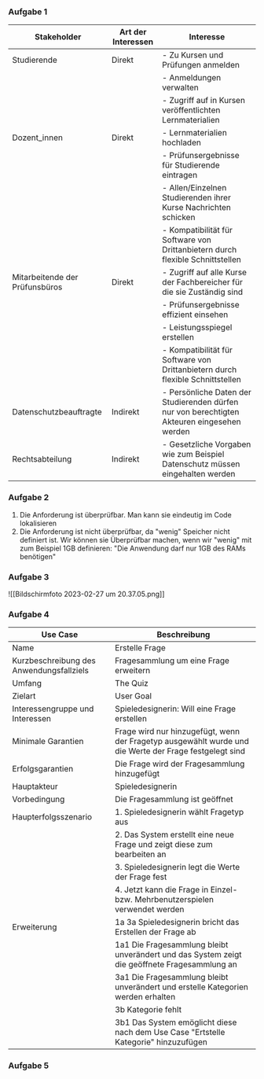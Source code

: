 ### Aufgabe 1
| Stakeholder                    | Art der Interessen | Interesse                                                                                   |
| ------------------------------ | ------------------ | ------------------------------------------------------------------------------------------- |
| Studierende                    | Direkt             | - Zu Kursen und Prüfungen anmelden                                                          |
|                                |                    | - Anmeldungen verwalten                                                                     |
|                                |                    | - Zugriff auf in Kursen veröffentlichten Lernmaterialien                                    |
| Dozent_innen                   | Direkt             | - Lernmaterialien hochladen                                                                 |
|                                |                    | - Prüfunsergebnisse für Studierende eintragen                                               |
|                                |                    | - Allen/Einzelnen Studierenden ihrer Kurse Nachrichten schicken                             |
|                                |                    | - Kompatibilität für Software von Drittanbietern durch flexible Schnittstellen              |
| Mitarbeitende der Prüfunsbüros | Direkt             | - Zugriff auf alle Kurse der Fachbereicher für die sie Zuständig sind                       |
|                                |                    | - Prüfunsergebnisse effizient einsehen                                                      |
|                                |                    | - Leistungsspiegel erstellen                                                                |
|                                |                    | - Kompatibilität für Software von Drittanbietern durch flexible Schnittstellen              |
| Datenschutzbeauftragte         | Indirekt           | - Persönliche Daten der Studierenden dürfen nur von berechtigten Akteuren eingesehen werden |
| Rechtsabteilung                | Indirekt           | - Gesetzliche Vorgaben wie zum Beispiel Datenschutz müssen eingehalten werden               |

### Aufgabe 2
1. Die Anforderung ist überprüfbar. Man kann sie eindeutig im Code lokalisieren 
2. Die Anforderung ist nicht überprüfbar, da "wenig" Speicher nicht definiert ist. Wir können sie Überprüfbar machen, wenn wir "wenig" mit zum Beispiel 1GB definieren: "Die Anwendung darf nur 1GB des RAMs benötigen"

### Aufgabe 3
![[Bildschirm­foto 2023-02-27 um 20.37.05.png]]

### Aufgabe 4
| Use Case                                 | Beschreibung                                                                                           |
| ---------------------------------------- | ------------------------------------------------------------------------------------------------------ |
| Name                                     | Erstelle Frage                                                                                         |
| Kurzbeschreibung des Anwendungsfallziels | Fragesammlung um eine Frage erweitern                                                                  |
| Umfang                                   | The Quiz                                                                                               |
| Zielart                                  | User Goal                                                                                              |
| Interessengruppe und Interessen          | Spieledesignerin: Will eine Frage erstellen                                                            |
| Minimale Garantien                       | Frage wird nur hinzugefügt, wenn der Fragetyp ausgewählt wurde und die Werte der Frage festgelegt sind |
| Erfolgsgarantien                         | Die Frage wird der Fragesammlung hinzugefügt                                                           |
| Hauptakteur                              | Spieledesignerin                                                                                       |
| Vorbedingung                             | Die Fragesammlung ist geöffnet                                                                         |
| Haupterfolgsszenario                     | 1. Spieledesignerin wählt Fragetyp aus                                                                 |
|                                          | 2. Das System erstellt eine neue Frage und zeigt diese zum bearbeiten an                               |
|                                          | 3. Spieledesignerin legt die Werte der Frage fest                                                      |
|                                          | 4. Jetzt kann die Frage in Einzel- bzw. Mehrbenutzerspielen verwendet werden                           |
| Erweiterung                              | 1a 3a Spieledesignerin bricht das Erstellen der Frage ab                                               |
|                                          | 1a1 Die Fragesammlung bleibt unverändert und das System zeigt die geöffnete Fragesammlung an           |
|                                          | 3a1 Die Fragesammlung bleibt unverändert und erstelle Kategorien werden erhalten                                                                                                       |
|                                          | 3b Kategorie fehlt                                                                                     |
|                                          | 3b1 Das System emöglicht diese nach dem Use Case "Ertstelle Kategorie" hinzuzufügen                    |

### Aufgabe 5

	